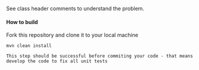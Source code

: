 See class header comments to understand the problem. 

#### How to build

 Fork this repository and clone it to your local machine 

    mvn clean install
    
    This step should be successful before commiting your code - that means develop the code to fix all unit tests
    
    
    
    
    
    

